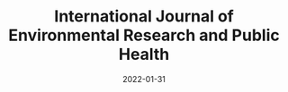 ---
date: 2022-01-31
##
title:    International Journal of Environmental Research and Public Health 
## Titel der Publikation, beispielweise The Lancet.
##
authors: 'Mauro, M, Grigoletto, A, Zambon, MC, et al.'
##
status:   default
##
en:
  subtitle:   'The Evaluation of Physical Activity Habits in North Italian People before and during COVID-19 Quarantine: A Pilot Study'
  ##
  description: 'COVID-19 caused a global pandemic state. Many governments enforced quarantines which had several negative effects on peoples’ health. The present study aimed to investigate the social restriction effects on the physical activity (PA) habits of north Italian people and understand whether PA was a healthy support during lockdown. Moreover, it analysed some possible strategies which could promote an active lifestyle when the pandemic ends. A new questionnaire was proposed, and 309 surveys were collected in people from two Italian regions (53.72% from Emilia-Romagna and 46.28% from Veneto; 62.46% were female and 37.54% were male; and the age range was 46.67 ± 15.45 years). The number of younger people (≤ 25 years) who practiced PA increased during lockdown; in addition, they were more active than people who were 26–35 years old. The training frequency before COVID-19 was higher in females than males, and the frequency of weekly PA increased during lockdown in groups aged 26–35 years. Despite the fact that PA was a psychological support during lockdown, performing forced home-based PA demotivated people. Finally, people thought to practice outdoor PA (OPA) at the end of lockdown because they wanted to retain contact with nature, which can improve psychological well-being. Future strategies to promote OPA may increase participation in PA, especially in older people. '
  ## 
  tags:    [physical activity, quarantine, health, green spaces]
## 
de: 
  ##
  subtitle:   'Bewertung der Bewegungsgewohnheiten der norditalienischen Bevölkerung vor und während der COVID-19 Quarantäne: Eine Pilotstudie'
  ##
  description: 'COVID-19 verursachte eine weltweite Pandemie. Viele Regierungen verhängten Quarantänen, die verschiedene negative Auswirkungen auf die Gesundheit der Menschen hatten. Ziel der vorliegenden Studie war, die Auswirkungen sozialer Restriktionen auf die Bewegungsgewohnheiten der norditalienischen Bevölkerung zu untersuchen und herauszufinden, ob die körperliche Aktivität während der Quarantäne eine gesunde Unterstützung darstellt. Darüber hinaus wurden einige mögliche Strategien zur Förderung eines aktiven Lebensstils nach dem Ende der Pandemie analysiert. Es wurde ein neuer Fragebogen vorgeschlagen, und es wurden 309 Fragebögen bei Personen aus zwei italienischen Regionen (53,72 % aus der Emilia-Romagna und 46,28 % aus Venetien; 62,46 % waren weiblich und 37,54 % waren männlich; die Altersspanne betrug 46,67 ± 15,45 Jahre) erhoben. Die Zahl der jüngeren Personen (≤ 25 Jahre), die PA praktizierten, stieg während des Lockdowns an; außerdem waren sie aktiver als Personen im Alter von 26-35 Jahren. Die Trainingshäufigkeit vor COVID-19 war bei Frauen höher als bei Männern, und die Häufigkeit der wöchentlichen PA nahm während des Lockdown in den Gruppen im Alter von 26-35 Jahren zu. Trotz der Tatsache, dass PA eine psychologische Unterstützung während der Abriegelung war, demotivierte die Durchführung von erzwungener PA zu Hause die Menschen. Schließlich dachten die Teilnehmer, dass sie am Ende der Abriegelung PA im Freien praktizieren sollten, weil sie den Kontakt zur Natur aufrechterhalten wollten, was das psychische Wohlbefinden verbessern kann. Zukünftige Strategien zur Förderung von OPA könnten die Teilnahme an PA erhöhen, insbesondere bei älteren Menschen.'
  ## 
  ##
  tags:     [körperliche Betätigung, Quarantäne, Gesundheit, Grünflächen]
##
group:  "Interventions"
##
credit:      https://doi.org/10.3390/ijerph19031660
##
## 2020-09-30_10.1038_s41590-020-00808-x.md
---